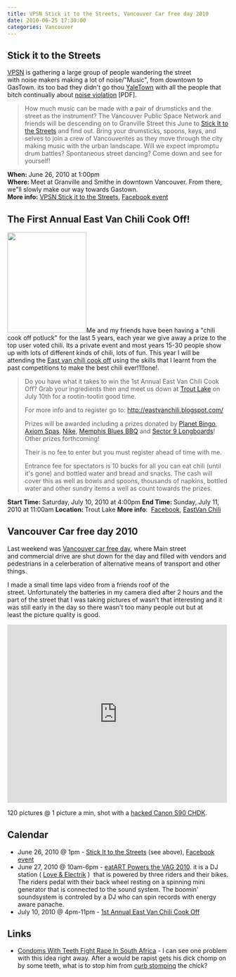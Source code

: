 ```yaml
---
title: VPSN Stick it to the Streets, Vancouver Car free day 2010
date: 2010-06-25 17:30:00
categories: Vancouver
---
```

<h2><strong>Stick it to the Streets</strong></h2>
<a href="http://www.vancouverpublicspace.ca/">VPSN</a> is gathering a large group of people wandering the street with noise makers making a lot of noise/"Music", from downtown to GasTown. its too bad they didn't go thou <a href="http://en.wikipedia.org/wiki/Yaletown">YaleTown</a> with all the people that bitch continually about <a href="http://vancouver.ca/police/policeboard/agenda/2007/070418/0721RPM.pdf">noise violation</a> [PDF].
<blockquote>How much music can be made with a pair of drumsticks and the street as the instrument? The Vancouver Public Space Network and friends will be descending on to Granville Street this June to <a href="http://www.vancouverpublicspace.ca/index.php?page=139">Stick It to the Streets</a> and find out. Bring your drumsticks, spoons, keys, and selves to join a crew of Vancouverites as they move through the city making music with the urban landscape. Will we expect impromptu drum battles? Spontaneous street dancing? Come down and see for yourself!</blockquote>
<div id="_mcePaste"><strong>When: </strong>June 26, 2010 at 1:00pm</div>
<div id="_mcePaste"><strong>Where: </strong>Meet at Granville and Smithe in downtown Vancouver. From there, we&quot;ll slowly make our way towards Gastown.</div>
<div><strong>More info:</strong> <a href="http://www.beyondrobson.com/city/2010/06/the_vancouver_public_space_network_shows_us_how_to_stick_it_to_the_streets/">VPSN Stick it to the Streets</a>, <a href="http://www.facebook.com/event.php?eid=127220227305473">Facebook event</a></div>
<h2>The First Annual East Van Chili Cook Off!</h2>
<img class="alignright size-full wp-image-1011" title="chili" src="/public/uploads/2010/06/chili.png" alt="" width="180" height="228" />Me and my friends have been having a "chili cook off potluck" for the last 5 years, each year we give away a prize to the top user voted chili. Its a private event and most years 15-30 people show up with lots of different kinds of chili, lots of fun. This year I will be attending the <a href="http://www.facebook.com/event.php?eid=111874062157982">East van chili cook off</a> using the skills that I learnt from the past competitions to make the best chili ever!1!!one!.
<blockquote>Do you have what it takes to win the 1st Annual East Van Chili Cook Off? Grab your ingredients then and meet us down at <a href="http://vancouver.ca/parks/cc/troutlake/index.htm">Trout Lake</a> on July 10th for a rootin-tootin good time.

For more info and to register go to: <a href="http://eastvanchili.blogspot.com/">http://eastvanchili.blogspot.com/</a>

Prizes will be awarded including a prizes donated by <a href="http://www.planetbingo.ca/">Planet Bingo</a>, <a href="http://www.axiombeauty.com/">Axiom Spas</a>, <a href="http://www.nike.ca">Nike</a>, <a href="http://www.memphisbluesbbq.com/">Memphis Blues BBQ</a> and <a href="https://www.sector9.com/">Sector 9 Longboards</a>! Other prizes forthcoming!

Their is no fee to enter but you must register ahead of time with me.

Entrance fee for spectators is 10 bucks for all you can eat chili (until it's gone) and bottled water and bread and snacks. The cash will cover this as well as bowls and spoons, thousands of napkins, bottled water and other sundry items a well as count towards the prizes.</blockquote>
<strong>Start Time: </strong>Saturday, July 10, 2010 at 4:00pm
<strong>End Time: </strong>Sunday, July 11, 2010 at 11:00am
<strong>Location: </strong>Trout Lake
<strong>More info</strong>:  <a href="http://www.facebook.com/event.php?eid=111874062157982">Facebook</a>, <a href="http://eastvanchili.blogspot.com/">EastVan Chili</a>
<h2>Vancouver Car free day 2010</h2>
Last weekend was <a href="http://www.carfreevancouver.org/">Vancouver car free day</a>, where Main street and commercial drive are shut down for the day and filled with vendors and pedestrians in a celerberation of alternative means of transport and other things.

I made a small time laps video from a friends roof of the street. Unfortunately the batteries in my camera died after 2 hours and the part of the street that I was taking pictures of wasn't that interesting and it was still early in the day so there wasn't too many people out but at least the picture quality is good.

<object classid="clsid:d27cdb6e-ae6d-11cf-96b8-444553540000" width="500" height="405" codebase="http://download.macromedia.com/pub/shockwave/cabs/flash/swflash.cab#version=6,0,40,0"><param name="allowFullScreen" value="true" /><param name="allowscriptaccess" value="always" /><param name="src" value="http://www.youtube.com/v/Z3ZLL5XWVZo&amp;hl=en_US&amp;fs=1&amp;border=1" /><param name="allowfullscreen" value="true" /><embed type="application/x-shockwave-flash" width="500" height="405" src="http://www.youtube.com/v/Z3ZLL5XWVZo&amp;hl=en_US&amp;fs=1&amp;border=1" allowscriptaccess="always" allowfullscreen="true"></embed></object>

120 pictures @ 1 picture a min, shot with a <a href="/canon-s90-chdk-how-do-you-get-to-the-record-mode/">hacked Canon S90 CHDK</a>.
<h2>Calendar</h2>
<div>
<ul>
	<li>June 26, 2010 @ 1pm - <a href="http://www.vancouverpublicspace.ca/index.php?page=139">Stick It to the Streets</a> (see above), <a href="http://www.facebook.com/event.php?eid=127220227305473">Facebook event</a></li>
	<li>June 27, 2010 @ 10am-6pm - <a href="http://www.facebook.com/event.php?eid=116695205015298&amp;ref=mf">eatART Powers the VAG 2010</a>. it is a DJ station ( <a href="http://www.facebook.com/l.php?u=http%3A%2F%2Fwww.myspace.com%2Floveandelectrik&amp;h=2fc9dXuEJ56CeKuVs3qpAUD5y5A">Love &amp; Electrik</a> )  that is powered by three riders and their bikes. The riders pedal with their back wheel resting on a spinning mini generator that is connected to the sound system. The boomin' soundsystem is controled by a DJ who can spin records with energy aware panache.</li>
	<li>July 10, 2010 @ 4pm-11pm - <a href="http://www.facebook.com/event.php?eid=111874062157982">1st Annual East Van Chili Cook Off</a></li>
</ul>
</div>
<h2>Links</h2>
<ul>
	<li><a href="http://gizmodo.com/5569537/condoms-with-teeth-fight-rape-in-south-africa">Condoms With Teeth Fight Rape In South Africa</a> - I can see one problem with this idea right away. After a would be rapist gets his dick chomp on by some teeth, what is to stop him from <a href="http://en.wikipedia.org/wiki/Curb-stomp">curb stomping</a> the chick?</li>
</ul>
